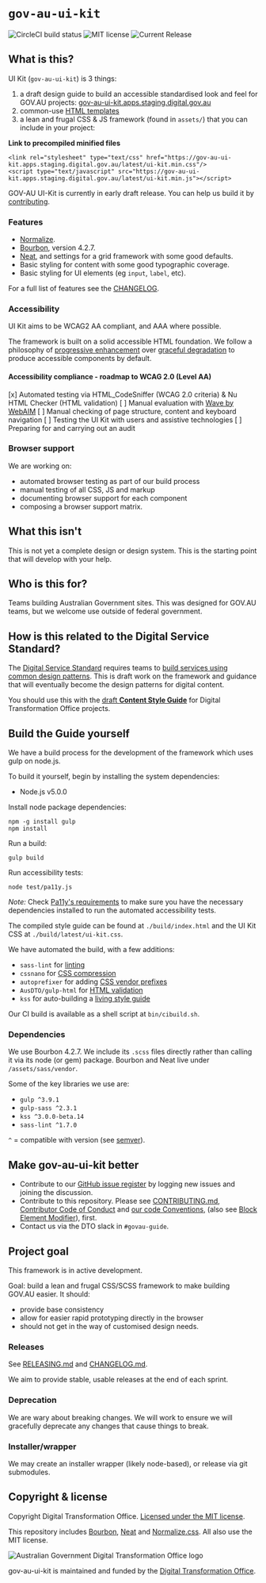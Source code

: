# `gov-au-ui-kit`

![CircleCI build status](https://circleci.com/gh/AusDTO/gov-au-ui-kit.svg?style=shield) ![MIT license](https://img.shields.io/badge/license-MIT-brightgreen.svg) ![Current Release](https://img.shields.io/github/release/AusDTO/gov-au-ui-kit.svg?maxAge=2592000)

## What is this?

UI Kit (`gov-au-ui-kit`) is 3 things:

1. a draft design guide to build an accessible standardised look and feel for GOV.AU projects: [gov-au-ui-kit.apps.staging.digital.gov.au](http://gov-au-ui-kit.apps.staging.digital.gov.au/)
2. common-use [HTML templates](/examples)
3. a lean and frugal CSS & JS framework (found in `assets/`) that you can
include in your project:

**Link to precompiled minified files**

```
<link rel="stylesheet" type="text/css" href="https://gov-au-ui-kit.apps.staging.digital.gov.au/latest/ui-kit.min.css"/>
<script type="text/javascript" src="https://gov-au-ui-kit.apps.staging.digital.gov.au/latest/ui-kit.min.js"></script>
```

GOV-AU UI-Kit is currently in early draft release. You can help us build it by [contributing](CONTRIBUTING.md).

### Features

- <a href="https://necolas.github.io/normalize.css/" rel="external">Normalize</a>.
- <a href="http://bourbon.io/" rel="external">Bourbon</a>, version 4.2.7.
- <a href="http://neat.bourbon.io/" rel="external">Neat</a>, and settings for a grid framework with some good defaults.
- Basic styling for content with some good typographic coverage.
- Basic styling for UI elements (eg `input`, `label`, etc).

For a full list of features see the [CHANGELOG](CHANGELOG.md).

### Accessibility

UI Kit aims to be WCAG2 AA compliant, and AAA where possible.

The framework is built on a solid accessible HTML foundation. We follow a philosophy of <a href="https://en.wikipedia.org/wiki/Progressive_enhancement" rel="external">progressive enhancement</a> over <a href="https://en.wikipedia.org/wiki/Fault_tolerance" rel="external">graceful degradation</a> to produce accessible components by default.

#### Accessibility compliance - roadmap to WCAG 2.0 (Level AA)

[x] Automated testing via HTML_CodeSniffer (WCAG 2.0 criteria) & Nu HTML Checker (HTML validation)
[ ] Manual evaluation with [Wave by WebAIM](http://wave.webaim.org/)
[ ] Manual checking of page structure, content and keyboard navigation
[ ] Testing the UI Kit with users and assistive technologies
[ ] Preparing for and carrying out an audit

### Browser support

We are working on:

- automated browser testing as part of our build process
- manual testing of all CSS, JS and markup
- documenting browser support for each component
- composing a browser support matrix.

## What this isn't

This is not yet a complete design or design system. This is the starting point that will develop with your help.

## Who is this for?

Teams building Australian Government sites. This was designed for GOV.AU teams, but we welcome use outside of federal government.

## How is this related to the Digital Service Standard?

The <a href="https://www.dto.gov.au/standard/" rel="external">Digital Service Standard</a> requires teams to <a href="https://www.dto.gov.au/standard/6-consistent-and-responsive/" rel="external">build services using common design patterns</a>. This is draft work on the framework and guidance that will eventually become the design patterns for digital content.

You should use this with the <a href="http://content-style-guide.apps.staging.digital.gov.au/" rel="external">draft <strong>Content Style Guide</strong></a> for Digital Transformation Office projects.

## Build the Guide yourself

We have a build process for the development of the framework which uses gulp on node.js.

To build it yourself, begin by installing the system dependencies:
- Node.js v5.0.0

Install node package dependencies:

```
npm -g install gulp
npm install
```

Run a build:

```
gulp build
```

Run accessibility tests:

```
node test/pa11y.js
```

*Note:* Check [Pa11y's requirements](https://github.com/pa11y/pa11y#requirements) to make sure you have the necessary dependencies installed to run the automated accessibility tests.

The compiled style guide can be found at `./build/index.html` and the UI Kit CSS
at `./build/latest/ui-kit.css`.

We have automated the build, with a few additions:

- `sass-lint` for <a href="https://en.wikipedia.org/wiki/Lint_(software)" rel="external">linting</a>
- `cssnano` for <a href="http://cssnano.co/" rel="external">CSS compression</a>
- `autoprefixer` for adding <a href="https://autoprefixer.github.io/" rel="external">CSS vendor prefixes</a>
- `AusDTO/gulp-html` for <a href="https://github.com/AusDTO/gulp-html" rel="external">HTML validation</a>
- `kss` for auto-building a <a href="http://warpspire.com/kss/" rel="external">living style guide</a>

Our CI build is available as a shell script at `bin/cibuild.sh`.

### Dependencies

We use Bourbon 4.2.7. We include its `.scss` files directly rather than calling it via its node (or gem) package. Bourbon and Neat live under `/assets/sass/vendor`.

Some of the key libraries we use are:
- `gulp ^3.9.1`
- `gulp-sass ^2.3.1`
- `kss ^3.0.0-beta.14`
- `sass-lint ^1.7.0`

`^` = compatible with version (see <a href="https://docs.npmjs.com/misc/semver#caret-ranges-123-025-004" rel="external">semver</a>).

## Make gov-au-ui-kit better

- Contribute to our <a href="https://github.com/AusDTO/gov-au-ui-kit/issues" rel="external">GitHub issue register</a> by logging new issues and joining the discussion.
- Contribute to this repository. Please see [CONTRIBUTING.md](CONTRIBUTING.md), [Contributor Code of Conduct](code_of_conduct.md) and [our code Conventions](conventions.md), (also see <a href="http://getbem.com/" rel="external">Block Element Modifier</a>), first.
- Contact us via the DTO slack in `#govau-guide`.

## Project goal

This framework is in active development.

Goal: build a lean and frugal CSS/SCSS framework to make building GOV.AU easier. It should:

- provide base consistency
- allow for easier rapid prototyping directly in the browser
- should not get in the way of customised design needs.

### Releases

See [RELEASING.md](RELEASING.md) and [CHANGELOG.md](CHANGELOG.md).

We aim to provide stable, usable releases at the end of each sprint.

### Deprecation

We are wary about breaking changes. We will work to ensure we will gracefully deprecate any changes that cause things to break.

### Installer/wrapper

We may create an installer wrapper (likely node-based), or release via git submodules.

## Copyright & license

Copyright Digital Transformation Office. <a href="(https://github.com/AusDTO/gov-au-ui-kit/blob/master/LICENSE" rel="external license">Licensed under the MIT license</a>.

This repository includes <a href="http://bourbon.io/" rel="external">Bourbon</a>, <a href="http://neat.bourbon.io/" rel="external">Neat</a> and <a href="https://necolas.github.io/normalize.css/" rel="external">Normalize.css</a>. All also use the MIT license.

![Australian Government Digital Transformation Office logo](https://www.dto.gov.au/images/govt-crest.png)

gov-au-ui-kit is maintained and funded by the <a href="https://www.dto.gov.au/" rel="external">Digital Transformation Office</a>.
